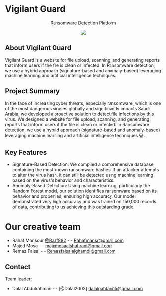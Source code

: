 # Vigilant Guard
<p align="center">Ransomware Detection Platform</p>
<p align="center">
<image src="https://github.com/Raaf882/Vigilant-Guard/blob/main/images/Vigilant%20Guard.png"></p>


## About Vigilant Guard

Vigilant Guard is a website for file upload, scanning, and generating reports that inform users if the file is clean or infected. 
In Ransomware detection, we use a hybrid approach (signature-based and anomaly-based) leveraging machine learning and artificial intelligence techniques.


## Project Summary
In the face of increasing cyber threats, especially ransomware, which is one of the most dangerous viruses globally and significantly impacts Saudi Arabia, we developed a proactive solution to detect file infections by this virus.
We designed a website for file upload, scanning, and generating reports that inform users if the file is clean or infected. In Ransomware detection, we use a hybrid approach (signature-based and anomaly-based) leveraging machine learning and artificial intelligence techniques 💻.

## Key Features
- Signature-Based Detection: We compiled a comprehensive database containing the most known ransomware hashes. If an attacker attempts to alter the virus hash, it can still be detected using machine learning based on the virus's behavior and characteristics.
- Anomaly-Based Detection: Using machine learning, particularly the Random Forest model, our solution identifies ransomware based on its behavior and properties, ensuring high accuracy.
Our model demonstrated very high accuracy and was trained on 150,000 records of data, contributing to us achieving this outstanding grade.

####
# Our creative team
- Rahaf Mansour [@Raaf882](https://github.com/Raaf882) - - Rahafmansr@gmail.com
- Majed Mosa - - majdmosaalshahrani@gmail.com
- Remaz Faisal - - Remazfaisalalghamdi@gmail.com


## Contact 
Team leader:
- Dalal Abdulrahman - - [@Dalal2003] dalalqahtani15@gmail.com


